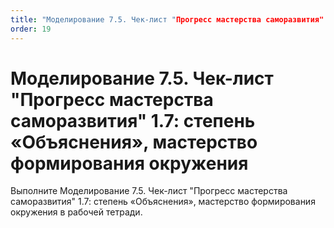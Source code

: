 ```yaml
---
title: "Моделирование 7.5. Чек-лист "Прогресс мастерства саморазвития" 1.7: степень «Объяснения», мастерство формирования окружения"
order: 19
---
```


# Моделирование 7.5. Чек-лист "Прогресс мастерства саморазвития" 1.7: степень «Объяснения», мастерство формирования окружения

Выполните Моделирование 7.5. Чек-лист "Прогресс мастерства саморазвития" 1.7: степень «Объяснения», мастерство формирования окружения в рабочей тетради.